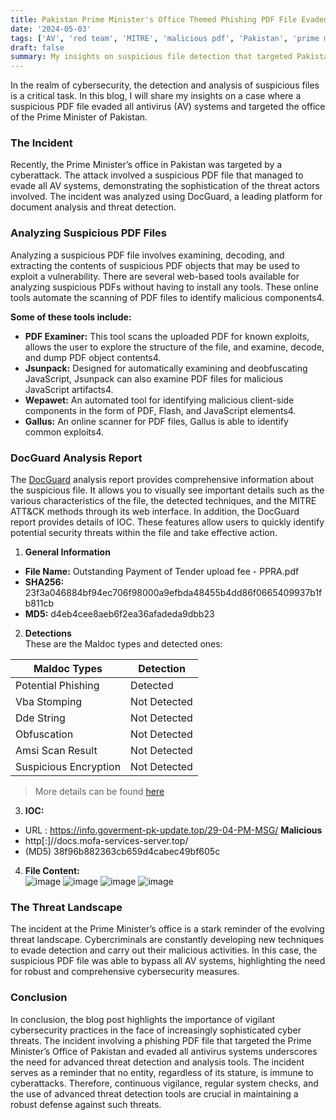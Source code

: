 ```yaml
---
title: Pakistan Prime Minister's Office Themed Phishing PDF File Evaded All the AV Solutions
date: '2024-05-03'
tags: ['AV', 'red team', 'MITRE', 'malicious pdf', 'Pakistan', 'prime minister', 'ioc', 'breach']
draft: false
summary: My insights on suspicious file detection that targeted Pakistan PM Office.
---
```


In the realm of cybersecurity, the detection and analysis of suspicious files is a critical task. In this blog, I will share my insights on a case where a suspicious PDF file evaded all antivirus (AV) systems and targeted the office of the Prime Minister of Pakistan.


### The Incident
Recently, the Prime Minister’s office in Pakistan was targeted by a cyberattack. The attack involved a suspicious PDF file that managed to evade all AV systems, demonstrating the sophistication of the threat actors involved. The incident was analyzed using DocGuard, a leading platform for document analysis and threat detection.

### Analyzing Suspicious PDF Files
Analyzing a suspicious PDF file involves examining, decoding, and extracting the contents of suspicious PDF objects that may be used to exploit a vulnerability. There are several web-based tools available for analyzing suspicious PDFs without having to install any tools. These online tools automate the scanning of PDF files to identify malicious components4.

**Some of these tools include:**
- **PDF Examiner:** This tool scans the uploaded PDF for known exploits, allows the user to explore the structure of the file, and examine, decode, and dump PDF object contents4.
- **Jsunpack:** Designed for automatically examining and deobfuscating JavaScript, Jsunpack can also examine PDF files for malicious JavaScript artifacts4.
- **Wepawet:** An automated tool for identifying malicious client-side components in the form of PDF, Flash, and JavaScript elements4.
- **Gallus:** An online scanner for PDF files, Gallus is able to identify common exploits4.

### DocGuard Analysis Report
The [DocGuard](https://app.docguard.io/23f3a046884bf94ec706f98000a9efbda48455b4dd86f0665409937b1fb811cb/112148fa-67fb-4646-8dcd-9007ddf87e00/0/results/dashboard) analysis report provides comprehensive information about the suspicious file. It allows you to visually see important details such as the various characteristics of the file, the detected techniques, and the MITRE ATT&CK methods through its web interface. In addition, the DocGuard report provides details of IOC. These features allow users to quickly identify potential security threats within the file and take effective action.

1. **General Information**</br>
- **File Name:** Outstanding Payment of Tender upload fee - PPRA.pdf</br>
- **SHA256:** 23f3a046884bf94ec706f98000a9efbda48455b4dd86f0665409937b1fb811cb</br>
- **MD5:** d4eb4cee8aeb6f2ea36afadeda9dbb23</br>

2. **Detections**</br>
These are the Maldoc types and detected ones:</br>

|   Maldoc Types  | Detection   |
| ------------- | ------------- |
| Potential Phishing | Detected |
| Vba Stomping | Not Detected |
| Dde String   | Not Detected |
| Obfuscation  | Not Detected |
|Amsi Scan Result | Not Detected |
|Suspicious Encryption | Not Detected |

>More details can be found [here](https://app.docguard.io/23f3a046884bf94ec706f98000a9efbda48455b4dd86f0665409937b1fb811cb/112148fa-67fb-4646-8dcd-9007ddf87e00/0/results/dashboard)

3. **IOC:**</br>
- URL : https://info.goverment-pk-update.top/29-04-PM-MSG/ **Malicious**
- http[:]//docs.mofa-services-server.top/
- (MD5) 38f96b882363cb659d4cabec49bf605c

4. **File Content:**</br>
![image](https://github.com/dx7er/portfolio/assets/79792270/06bc1169-b9ea-4c58-8a40-ba6828382359)
![image](https://github.com/dx7er/portfolio/assets/79792270/83e4572d-fce9-495a-b0cc-8bf0037fa7e8)
![image](https://github.com/dx7er/portfolio/assets/79792270/c7da13b5-58f4-42b2-a931-016b36a15180)
![image](https://github.com/dx7er/portfolio/assets/79792270/dc61ed0a-7d9f-4d31-a60e-a30635de3325)


### The Threat Landscape
The incident at the Prime Minister’s office is a stark reminder of the evolving threat landscape. Cybercriminals are constantly developing new techniques to evade detection and carry out their malicious activities. In this case, the suspicious PDF file was able to bypass all AV systems, highlighting the need for robust and comprehensive cybersecurity measures.

### Conclusion
In conclusion, the blog post highlights the importance of vigilant cybersecurity practices in the face of increasingly sophisticated cyber threats. The incident involving a phishing PDF file that targeted the Prime Minister’s Office of Pakistan and evaded all antivirus systems underscores the need for advanced threat detection and analysis tools. The incident serves as a reminder that no entity, regardless of its stature, is immune to cyberattacks. Therefore, continuous vigilance, regular system checks, and the use of advanced threat detection tools are crucial in maintaining a robust defense against such threats.
